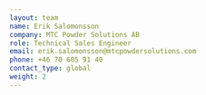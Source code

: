 ```yaml
---
layout: team
name: Erik Salomonsson
company: MTC Powder Solutions AB
role: Technical Sales Engineer
email: erik.salomonsson@mtcpowdersolutions.com
phone: +46 70 605 91 40
contact_type: global
weight: 2
---
```

